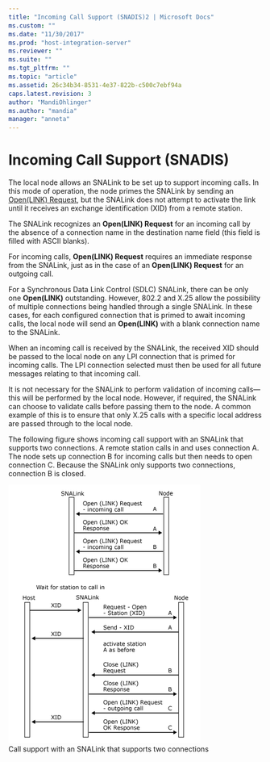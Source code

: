 ```yaml
---
title: "Incoming Call Support (SNADIS)2 | Microsoft Docs"
ms.custom: ""
ms.date: "11/30/2017"
ms.prod: "host-integration-server"
ms.reviewer: ""
ms.suite: ""
ms.tgt_pltfrm: ""
ms.topic: "article"
ms.assetid: 26c34b34-8531-4e37-822b-c500c7ebf94a
caps.latest.revision: 3
author: "MandiOhlinger"
ms.author: "mandia"
manager: "anneta"
---
```

# Incoming Call Support (SNADIS)
The local node allows an SNALink to be set up to support incoming calls. In this mode of operation, the node primes the SNALink by sending an [Open(LINK) Request](../HIS2010/open-link-request2.md), but the SNALink does not attempt to activate the link until it receives an exchange identification (XID) from a remote station.  
  
 The SNALink recognizes an **Open(LINK) Request** for an incoming call by the absence of a connection name in the destination name field (this field is filled with ASCII blanks).  
  
 For incoming calls, **Open(LINK) Request** requires an immediate response from the SNALink, just as in the case of an **Open(LINK) Request** for an outgoing call.  
  
 For a Synchronous Data Link Control (SDLC) SNALink, there can be only one **Open(LINK)** outstanding. However, 802.2 and X.25 allow the possibility of multiple connections being handled through a single SNALink. In these cases, for each configured connection that is primed to await incoming calls, the local node will send an **Open(LINK)** with a blank connection name to the SNALink.  
  
 When an incoming call is received by the SNALink, the received XID should be passed to the local node on any LPI connection that is primed for incoming calls. The LPI connection selected must then be used for all future messages relating to that incoming call.  
  
 It is not necessary for the SNALink to perform validation of incoming calls—this will be performed by the local node. However, if required, the SNALink can choose to validate calls before passing them to the node. A common example of this is to ensure that only X.25 calls with a specific local address are passed through to the local node.  
  
 The following figure shows incoming call support with an SNALink that supports two connections. A remote station calls in and uses connection A. The node sets up connection B for incoming calls but then needs to open connection C. Because the SNALink only supports two connections, connection B is closed.  
  
 ![](../core/media/dev3q.gif "dev3q")  
Call support with an SNALink that supports two connections